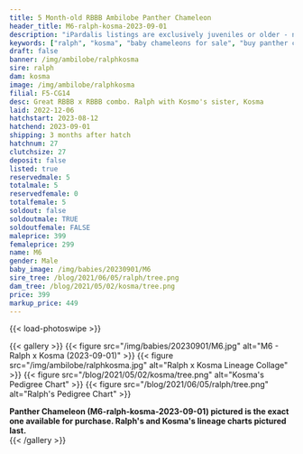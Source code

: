 ```yaml
---
title: 5 Month-old RBBB Ambilobe Panther Chameleon
header_title: M6-ralph-kosma-2023-09-01
description: "iPardalis listings are exclusively juveniles or older - no hatchlings or eggs - we do not sell juveniles under 12 grams of weight regardless of their age. Every iPardalis Panther Chameleon has a life-long guarantee. Whatever issue you encounter, even years later, we want to be part of the solution. Keep in touch, and we will ensure that you have a positive experience."
keywords: ["ralph", "kosma", "baby chameleons for sale", "buy panther chameleon", "panther for sale", "panther chameleon price", "ambilobe panther chameleon"]
draft: false
banner: /img/ambilobe/ralphkosma
sire: ralph
dam: kosma
image: /img/ambilobe/ralphkosma
filial: F5-CG14
desc: Great RBBB x RBBB combo. Ralph with Kosmo's sister, Kosma
laid: 2022-12-06
hatchstart: 2023-08-12
hatchend: 2023-09-01
shipping: 3 months after hatch
hatchnum: 27
clutchsize: 27
deposit: false
listed: true
reservedmale: 5
totalmale: 5
reservedfemale: 0
totalfemale: 5
soldout: false
soldoutmale: TRUE
soldoutfemale: FALSE
maleprice: 399
femaleprice: 299
name: M6
gender: Male
baby_image: /img/babies/20230901/M6
sire_tree: /blog/2021/06/05/ralph/tree.png
dam_tree: /blog/2021/05/02/kosma/tree.png
price: 399
markup_price: 449
---
```


{{< load-photoswipe >}}

{{< gallery >}}
  {{< figure src="/img/babies/20230901/M6.jpg" alt="M6 - Ralph x Kosma (2023-09-01)" >}}
  {{< figure src="/img/ambilobe/ralphkosma.jpg" alt="Ralph x Kosma Lineage Collage" >}}
  {{< figure src="/blog/2021/05/02/kosma/tree.png" alt="Kosma's Pedigree Chart" >}}
  {{< figure src="/blog/2021/06/05/ralph/tree.png" alt="Ralph's Pedigree Chart" >}}
  <figcaption><strong>Panther Chameleon (M6-ralph-kosma-2023-09-01) pictured is the exact one available for purchase. Ralph's  and Kosma's lineage charts pictured last.</strong></figcaption>
{{< /gallery >}}
